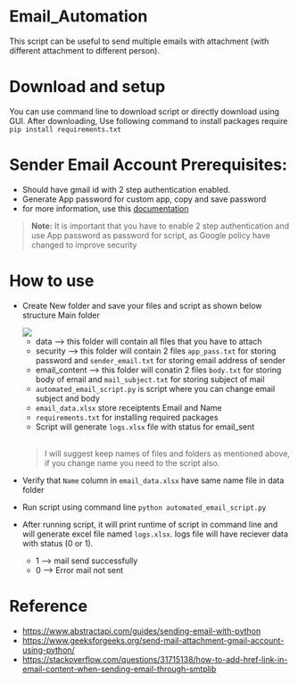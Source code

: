 # Email_Automation
This script can be useful to send multiple emails with attachment (with different attachment to different person).

# Download and setup
You can use command line to download script or directly download using GUI.
After downloading, Use following command to install packages require <br>
`pip install requirements.txt`

# Sender Email Account Prerequisites:
* Should have gmail id with 2 step authentication enabled.
* Generate App password for custom app, copy and save password
* for more information, use this [documentation](https://support.google.com/accounts/answer/185833?hl=en)
> __Note:__ It is important that you have to enable 2 step authentication and use App password as password for script, as Google policy have changed to improve security


 # How to use
 * Create New folder and save your files and script as shown below structure
   Main folder


    <img src='https://user-images.githubusercontent.com/89059809/189541432-d164db63-e376-464d-bd78-5de0c88fabc5.png'>    

	  *  data --> this folder will contain all files that you have to attach
	  *  security --> this folder will contain 2 files `app_pass.txt` for storing password and `sender_email.txt` for storing email address of sender
	  *	 email_content --> this folder will conatin 2 files `body.txt` for storing body of email and `mail_subject.txt` for storing subject of mail
	  *  `automated_email_script.py` is script where you can change email subject and body
	  *  `email_data.xlsx` store receiptents Email and Name
	  *  `requirements.txt` for installing required packages
	  *  Script will generate `logs.xlsx` file with status for email_sent
	  <br><br>

	  > I will suggest keep names of files and folders as mentioned above, if you change name you need to the script also.


  * Verify that `Name` column in `email_data.xlsx` have same name file in data folder
  * Run script using command line
	  `python automated_email_script.py`
* After running script, it will print runtime of script in command line and will generate excel file named `logs.xlsx`. logs file will have reciever data with status (0 or 1). 
	* 1 --> mail send successfully
	* 0 --> Error mail not sent

   

# Reference
* https://www.abstractapi.com/guides/sending-email-with-python
* https://www.geeksforgeeks.org/send-mail-attachment-gmail-account-using-python/
* https://stackoverflow.com/questions/31715138/how-to-add-href-link-in-email-content-when-sending-email-through-smtplib
